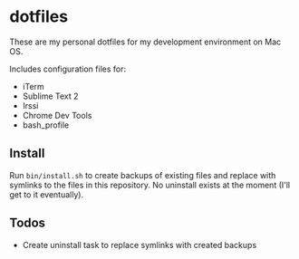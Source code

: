 dotfiles
========

These are my personal dotfiles for my development environment on Mac OS.

Includes configuration files for:
- iTerm
- Sublime Text 2
- Irssi
- Chrome Dev Tools
- bash_profile

Install
-------

Run ```bin/install.sh``` to create backups of existing files and replace with symlinks to the files in this repository. No uninstall exists at the moment (I'll get to it eventually).

Todos
-----

- Create uninstall task to replace symlinks with created backups